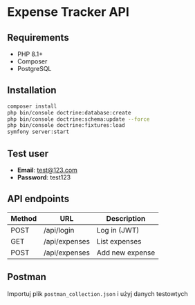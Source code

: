 # Expense Tracker API

## Requirements
- PHP 8.1+
- Composer
- PostgreSQL

## Installation
```bash
composer install
php bin/console doctrine:database:create
php bin/console doctrine:schema:update --force
php bin/console doctrine:fixtures:load
symfony server:start
```

## Test user
- **Email**: test@123.com
- **Password**: test123

## API endpoints
| Method | URL            | Description       |
|--------|----------------|-------------------|
| POST   | /api/login     | Log in (JWT)      |
| GET    | /api/expenses  | List expenses     |
| POST   | /api/expenses  | Add new expense   |

## Postman
Importuj plik `postman_collection.json` i użyj danych testowtych
